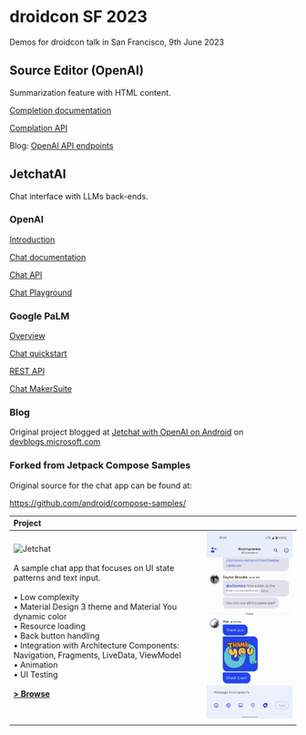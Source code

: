 # droidcon SF 2023

Demos for droidcon talk in San Francisco, 9th June 2023

## Source Editor (OpenAI)

Summarization feature with HTML content.

[Completion documentation](https://platform.openai.com/docs/api-reference/completions)

[Complation API](https://platform.openai.com/docs/api-reference/completions/create)

Blog: [OpenAI API endpoints](https://devblogs.microsoft.com/surface-duo/android-openai-chatgpt-3/)

## JetchatAI

Chat interface with LLMs back-ends.

### OpenAI

[Introduction](https://platform.openai.com/docs/introduction)

[Chat documentation](https://platform.openai.com/docs/guides/chat)

[Chat API](https://platform.openai.com/docs/api-reference/chat)

[Chat Playground](https://platform.openai.com/playground?mode=chat)

### Google PaLM

[Overview](https://developers.generativeai.google/guide/palm_api_overview)

[Chat quickstart](https://developers.generativeai.google/tutorials/chat_android_quickstart)

[REST API](https://developers.generativeai.google/api/rest/generativelanguage)

[Chat MakerSuite](https://makersuite.google.com/app/prompts/new_multiturn)

### Blog

Original project blogged at [Jetchat with OpenAI on Android](https://devblogs.microsoft.com/surface-duo/android-openai-chatgpt-5/) on [devblogs.microsoft.com](https://devblogs.microsoft.com/surface-duo/)

### Forked from Jetpack Compose Samples

Original source for the chat app can be found at:

https://github.com/android/compose-samples/

| Project | |
|:-----|---------|
|  <img src="https://github.com/android/compose-samples/raw/main/readme/jetchat.png" alt="Jetchat" width="240"></img> <br><br>A sample chat app that focuses on UI state patterns and text input.<br><br>• Low complexity<br>• Material Design 3 theme and Material You dynamic color<br>• Resource loading<br>• Back button handling<br>• Integration with Architecture Components: Navigation, Fragments, LiveData, ViewModel<br>• Animation<br>• UI Testing<br><br>**[> Browse](https://github.com/android/compose-samples/raw/main/Jetchat/)** <br><br> | <img src="https://github.com/android/compose-samples/raw/main/readme/screenshots/Jetchat.png" width="320" alt="Jetchat sample demo">|
|  |  |
